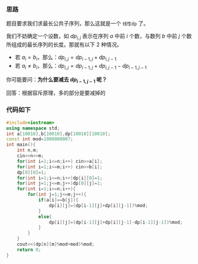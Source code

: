 ### 思路
题目要求我们求最长公共子序列，那么这就是一个 `线性dp` 了。

我们不妨确定一个设数，如 $dp_{i,j}$ 表示在序列 $a$ 中前 $i$ 个数，与数列 $b$ 中前 $j$ 个数所组成的最长序列的长度。那就有以下 $2$ 种情况。
- 若 $a_i=b_i$，那么：$dp_{i,j}=dp_{i-1,j}+dp_{i,j-1}$
- 若 $a_i\ne b_i$，那么：$dp_{i,j}=dp_{i-1,j}+dp_{i,j-1}-dp_{i-1,j-1}$

你可能要问：**为什么要减去 $dp_{i-1,j-1}$ 呢？**

回答：根据容斥原理，多的部分是要减掉的

### 代码如下
```cpp
#include<iostream>
using namespace std;
int a[10010],b[10010],dp[10010][10010];
const int mod=1000000007;
int main(){
	int n,m;
	cin>>n>>m;
	for(int i=1;i<=n;i++) cin>>a[i];
	for(int i=1;i<=m;i++) cin>>b[i];
	dp[0][0]=1;
	for(int i=1;i<=n;i++)dp[i][0]=1;
	for(int j=1;j<=m;j++)dp[0][j]=1; 
	for(int i=1;i<=n;i++){
		for(int j=1;j<=m;j++){
			if(a[i]==b[j]){
				dp[i][j]=(dp[i-1][j]+dp[i][j-1])%mod;
			}
			else{
				dp[i][j]=(dp[i-1][j]+dp[i][j-1]-dp[i-1][j-1])%mod;
			}
		}
	}
	cout<<(dp[n][m]%mod+mod)%mod;
	return 0;
} 
```